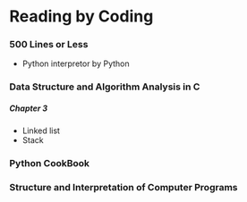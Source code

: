 # Reading by Coding
### 500 Lines or Less
- Python interpretor by Python

### Data Structure and Algorithm Analysis in C
##### Chapter 3
- Linked list
- Stack

### Python CookBook

### Structure and Interpretation of Computer Programs
